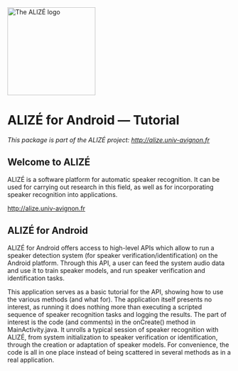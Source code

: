 <img src="http://alize.univ-avignon.fr/images/alize-logo.png" alt="The ALIZÉ logo" height="198" >

# ALIZÉ for Android — Tutorial

*This package is part of the ALIZÉ project: <http://alize.univ-avignon.fr>*



Welcome to ALIZÉ
----------------

ALIZÉ is a software platform for automatic speaker recognition. It can be used for carrying out research in this field, as well as for incorporating speaker recognition into applications.

<http://alize.univ-avignon.fr>


ALIZÉ for Android
-----------------

ALIZÉ for Android offers access to high-level APIs which allow to run a speaker detection system (for speaker verification/identification) on the Android platform. Through this API, a user can feed the system audio data and use it to train speaker models, and run speaker verification and identification tasks.

This application serves as a basic tutorial for the API, showing how to use the various methods (and what for).
The application itself presents no interest, as running it does nothing more than executing a scripted sequence of speaker recognition tasks and logging the results.
The part of interest is the code (and comments) in the onCreate() method in MainActivity.java. It unrolls a typical session of speaker recognition with ALIZÉ, from system initialization to speaker verification or identification, through the creation or adaptation of speaker models. For convenience, the code is all in one place instead of being scattered in several methods as in a real application.
